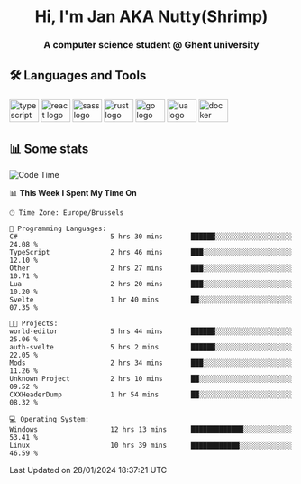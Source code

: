 <h1 align="center">Hi, I'm Jan AKA Nutty(Shrimp)</h1>
<h3 align="center">A computer science student @ Ghent university</h3>

<h2 align="left">🛠️ Languages and Tools</h2>

###

<div align="left">
  <img src="https://cdn.jsdelivr.net/gh/devicons/devicon/icons/typescript/typescript-original.svg" height="40" width="52" alt="typescript logo"  />
  <img src="https://cdn.jsdelivr.net/gh/devicons/devicon/icons/react/react-original.svg" height="40" width="52" alt="react logo"  />
  <img src="https://cdn.jsdelivr.net/gh/devicons/devicon/icons/sass/sass-original.svg" height="40" width="52" alt="sass logo"  />
  <img src="https://cdn.jsdelivr.net/gh/devicons/devicon/icons/rust/rust-plain.svg" height="40" width="52" alt="rust logo"  />
  <img src="https://cdn.jsdelivr.net/gh/devicons/devicon/icons/go/go-original.svg" height="40" width="52" alt="go logo"  />
  <img src="https://cdn.jsdelivr.net/gh/devicons/devicon/icons/lua/lua-original.svg" height="40" width="52" alt="lua logo"  />
  <img src="https://cdn.jsdelivr.net/gh/devicons/devicon/icons/docker/docker-original.svg" height="40" width="52" alt="docker logo"  />
</div>

<h2>📊 Some stats</h2>

<!--START_SECTION:waka-->
![Code Time](http://img.shields.io/badge/Code%20Time-4%2C167%20hrs%202%20mins-blue)

📊 **This Week I Spent My Time On** 

```text
🕑︎ Time Zone: Europe/Brussels

💬 Programming Languages: 
C#                       5 hrs 30 mins       ██████░░░░░░░░░░░░░░░░░░░   24.08 % 
TypeScript               2 hrs 46 mins       ███░░░░░░░░░░░░░░░░░░░░░░   12.10 % 
Other                    2 hrs 27 mins       ███░░░░░░░░░░░░░░░░░░░░░░   10.71 % 
Lua                      2 hrs 20 mins       ███░░░░░░░░░░░░░░░░░░░░░░   10.20 % 
Svelte                   1 hr 40 mins        ██░░░░░░░░░░░░░░░░░░░░░░░   07.35 % 

🐱‍💻 Projects: 
world-editor             5 hrs 44 mins       ██████░░░░░░░░░░░░░░░░░░░   25.06 % 
auth-svelte              5 hrs 2 mins        ██████░░░░░░░░░░░░░░░░░░░   22.05 % 
Mods                     2 hrs 34 mins       ███░░░░░░░░░░░░░░░░░░░░░░   11.26 % 
Unknown Project          2 hrs 10 mins       ██░░░░░░░░░░░░░░░░░░░░░░░   09.52 % 
CXXHeaderDump            1 hr 54 mins        ██░░░░░░░░░░░░░░░░░░░░░░░   08.32 % 

💻 Operating System: 
Windows                  12 hrs 13 mins      █████████████░░░░░░░░░░░░   53.41 % 
Linux                    10 hrs 39 mins      ████████████░░░░░░░░░░░░░   46.59 % 
```


 Last Updated on 28/01/2024 18:37:21 UTC
<!--END_SECTION:waka-->
